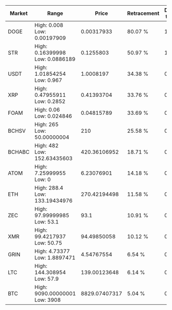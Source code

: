 | Market | Range | Price| Retracement | Doubles to 50% |
| --- | --- | --- | --- | --- |
| DOGE | High: 0.008<br />Low: 0.00197909 | 0.00317933 | 80.07 % | 1.57 |
| STR | High: 0.16399998<br />Low: 0.0886189 | 0.1255803 | 50.97 % | 1.01 |
| USDT | High: 1.01854254<br />Low: 0.967 | 1.0008197 | 34.38 % | 0.00 |
| XRP | High: 0.47955911<br />Low: 0.2852 | 0.41393704 | 33.76 % | 0.00 |
| FOAM | High: 0.06<br />Low: 0.024846 | 0.04815789 | 33.69 % | 0.00 |
| BCHSV | High: 265<br />Low: 50.00000004 | 210 | 25.58 % | 0.00 |
| BCHABC | High: 482<br />Low: 152.63435603 | 420.36106952 | 18.71 % | 0.00 |
| ATOM | High: 7.25999955<br />Low: 0 | 6.23076901 | 14.18 % | 0.00 |
| ETH | High: 288.4<br />Low: 133.19434976 | 270.42194498 | 11.58 % | 0.00 |
| ZEC | High: 97.99999985<br />Low: 53.1 | 93.1 | 10.91 % | 0.00 |
| XMR | High: 99.4217937<br />Low: 50.75 | 94.49850058 | 10.12 % | 0.00 |
| GRIN | High: 4.73377<br />Low: 1.8897471 | 4.54767554 | 6.54 % | 0.00 |
| LTC | High: 144.308954<br />Low: 57.9 | 139.00123648 | 6.14 % | 0.00 |
| BTC | High: 9090.00000001<br />Low: 3908 | 8829.07407317 | 5.04 % | 0.00 |

